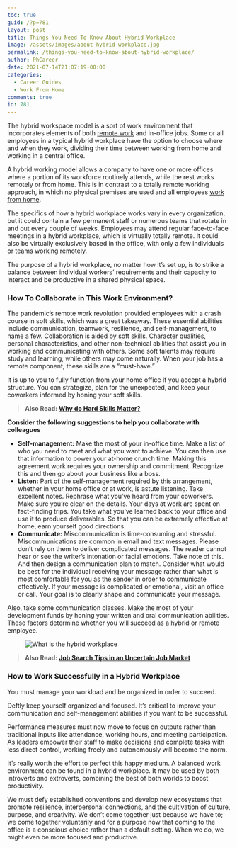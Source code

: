 ```yaml
---
toc: true
guid: /?p=781
layout: post
title: Things You Need To Know About Hybrid Workplace
image: /assets/images/about-hybrid-workplace.jpg
permalink: /things-you-need-to-know-about-hybrid-workplace/
author: PhCareer
date: 2021-07-14T21:07:19+00:00
categories:
  - Career Guides
  - Work From Home
comments: true
id: 781
---
```

The hybrid workspace model is a sort of work environment that incorporates elements of both [remote work](/how-to-make-a-successful-job-remotely/) and in-office jobs. Some or all employees in a typical hybrid workplace have the option to choose where and when they work, dividing their time between working from home and working in a central office.

A hybrid working model allows a company to have one or more offices where a portion of its workforce routinely attends, while the rest works remotely or from home. This is in contrast to a totally remote working approach, in which no physical premises are used and all employees [work from home](/category/work-from-home/).

The specifics of how a hybrid workplace works vary in every organization, but it could contain a few permanent staff or numerous teams that rotate in and out every couple of weeks. Employees may attend regular face-to-face meetings in a hybrid workplace, which is virtually totally remote. It could also be virtually exclusively based in the office, with only a few individuals or teams working remotely.

The purpose of a hybrid workplace, no matter how it&#8217;s set up, is to strike a balance between individual workers&#8217; requirements and their capacity to interact and be productive in a shared physical space.

### **How To Collaborate in This Work Environment**?

The pandemic&#8217;s remote work revolution provided employees with a crash course in soft skills, which was a great takeaway. These essential abilities include communication, teamwork, resilience, and self-management, to name a few. Collaboration is aided by soft skills. Character qualities, personal characteristics, and other non-technical abilities that assist you in working and communicating with others. Some soft talents may require study and learning, while others may come naturally. When your job has a remote component, these skills are a &#8220;must-have.&#8221;

It is up to you to fully function from your home office if you accept a hybrid structure. You can strategize, plan for the unexpected, and keep your coworkers informed by honing your soft skills.



<blockquote class="wp-block-quote">
  <p>
    <strong>Also Read: <a href="/why-do-hard-skills-matter/">Why do Hard Skills Matter?</a></strong>
  </p>
</blockquote>



**Consider the following suggestions to help you collaborate with colleagues**

  * **Self-management:** Make the most of your in-office time. Make a list of who you need to meet and what you want to achieve. You can then use that information to power your at-home crunch time. Making this agreement work requires your ownership and commitment. Recognize this and then go about your business like a boss.
  * **Listen:** Part of the self-management required by this arrangement, whether in your home office or at work, is astute listening. Take excellent notes. Rephrase what you&#8217;ve heard from your coworkers. Make sure you&#8217;re clear on the details. Your days at work are spent on fact-finding trips. You take what you&#8217;ve learned back to your office and use it to produce deliverables. So that you can be extremely effective at home, earn yourself good directions.
  * **Communicate:** Miscommunication is time-consuming and stressful. Miscommunications are common in email and text messages. Please don&#8217;t rely on them to deliver complicated messages. The reader cannot hear or see the writer&#8217;s intonation or facial emotions. Take note of this. And then design a communication plan to match. Consider what would be best for the individual receiving your message rather than what is most comfortable for you as the sender in order to communicate effectively. If your message is complicated or emotional, visit an office or call. Your goal is to clearly shape and communicate your message.

Also, take some communication classes. Make the most of your development funds by honing your written and oral communication abilities. These factors determine whether you will succeed as a hybrid or remote employee.



<div class="wp-block-image">
  <figure class="aligncenter size-large"><img loading="lazy" width="1000" height="500" src="/wp-content/uploads/2021/07/What-is-the-hybrid-workplace.png" alt="What is the hybrid workplace" class="wp-image-782" srcset="/wp-content/uploads/2021/07/What-is-the-hybrid-workplace.png 1000w, /wp-content/uploads/2021/07/What-is-the-hybrid-workplace-300x150.png 300w, /wp-content/uploads/2021/07/What-is-the-hybrid-workplace-768x384.png 768w" sizes="(max-width: 1000px) 100vw, 1000px" /></figure>
</div>


<blockquote class="wp-block-quote">
  <p>
    <strong>Also Read: <a href="/job-search-tips-in-an-uncertain-job-market/">Job Search Tips in an Uncertain Job Market</a></strong>
  </p>
</blockquote>



### **How to Work Successfully in a Hybrid Workplace**

You must manage your workload and be organized in order to succeed.

Deftly keep yourself organized and focused. It&#8217;s critical to improve your communication and self-management abilities if you want to be successful.

Performance measures must now move to focus on outputs rather than traditional inputs like attendance, working hours, and meeting participation. As leaders empower their staff to make decisions and complete tasks with less direct control, working freely and autonomously will become the norm.

It&#8217;s really worth the effort to perfect this happy medium. A balanced work environment can be found in a hybrid workplace. It may be used by both introverts and extroverts, combining the best of both worlds to boost productivity.

We must defy established conventions and develop new ecosystems that promote resilience, interpersonal connections, and the cultivation of culture, purpose, and creativity. We don&#8217;t come together just because we have to; we come together voluntarily and for a purpose now that coming to the office is a conscious choice rather than a default setting. When we do, we might even be more focused and productive.
